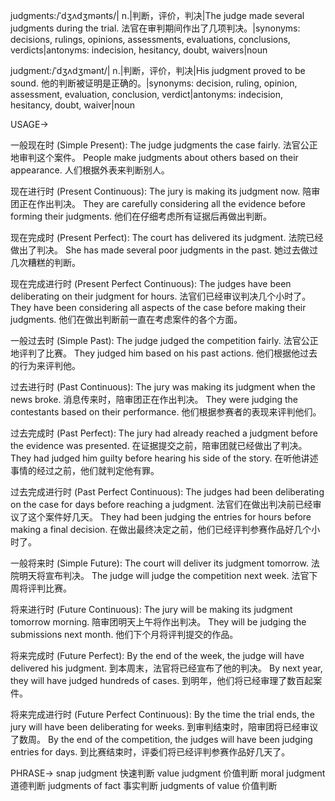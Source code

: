 judgments:/ˈdʒʌdʒmənts/| n.|判断，评价，判决|The judge made several judgments during the trial. 法官在审判期间作出了几项判决。|synonyms:  decisions, rulings, opinions, assessments, evaluations, conclusions, verdicts|antonyms: indecision, hesitancy, doubt, waivers|noun


judgment:/ˈdʒʌdʒmənt/| n.|判断，评价，判决|His judgment proved to be sound. 他的判断被证明是正确的。|synonyms:  decision, ruling, opinion, assessment, evaluation, conclusion, verdict|antonyms: indecision, hesitancy, doubt, waiver|noun


USAGE->

一般现在时 (Simple Present):
The judge judgments the case fairly. 法官公正地审判这个案件。
People make judgments about others based on their appearance. 人们根据外表来判断别人。


现在进行时 (Present Continuous):
The jury is making its judgment now. 陪审团正在作出判决。
They are carefully considering all the evidence before forming their judgments. 他们在仔细考虑所有证据后再做出判断。


现在完成时 (Present Perfect):
The court has delivered its judgment. 法院已经做出了判决。
She has made several poor judgments in the past. 她过去做过几次糟糕的判断。


现在完成进行时 (Present Perfect Continuous):
The judges have been deliberating on their judgment for hours. 法官们已经审议判决几个小时了。
They have been considering all aspects of the case before making their judgments.  他们在做出判断前一直在考虑案件的各个方面。


一般过去时 (Simple Past):
The judge judged the competition fairly. 法官公正地评判了比赛。
They judged him based on his past actions. 他们根据他过去的行为来评判他。


过去进行时 (Past Continuous):
The jury was making its judgment when the news broke.  消息传来时，陪审团正在作出判决。
They were judging the contestants based on their performance. 他们根据参赛者的表现来评判他们。


过去完成时 (Past Perfect):
The jury had already reached a judgment before the evidence was presented. 在证据提交之前，陪审团就已经做出了判决。
They had judged him guilty before hearing his side of the story. 在听他讲述事情的经过之前，他们就判定他有罪。


过去完成进行时 (Past Perfect Continuous):
The judges had been deliberating on the case for days before reaching a judgment.  法官们在做出判决前已经审议了这个案件好几天。
They had been judging the entries for hours before making a final decision.  在做出最终决定之前，他们已经评判参赛作品好几个小时了。


一般将来时 (Simple Future):
The court will deliver its judgment tomorrow. 法院明天将宣布判决。
The judge will judge the competition next week. 法官下周将评判比赛。


将来进行时 (Future Continuous):
The jury will be making its judgment tomorrow morning.  陪审团明天上午将作出判决。
They will be judging the submissions next month. 他们下个月将评判提交的作品。


将来完成时 (Future Perfect):
By the end of the week, the judge will have delivered his judgment. 到本周末，法官将已经宣布了他的判决。
By next year, they will have judged hundreds of cases. 到明年，他们将已经审理了数百起案件。


将来完成进行时 (Future Perfect Continuous):
By the time the trial ends, the jury will have been deliberating for weeks. 到审判结束时，陪审团将已经审议了数周。
By the end of the competition, the judges will have been judging entries for days. 到比赛结束时，评委们将已经评判参赛作品好几天了。



PHRASE->
snap judgment  快速判断
value judgment  价值判断
moral judgment  道德判断
judgments of fact  事实判断
judgments of value  价值判断


